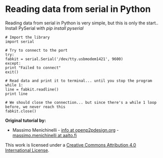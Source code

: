 # Reading data from serial in Python

Reading data from serial in Python is very simple, but this is only the start.. Install PySerial with _pip install pyserial_

    # Import the library
    import serial

    # Try to connect to the port
    try:
    fabkit = serial.Serial('/dev/tty.usbmodem1421', 9600)
    except:
    print "Failed to connect"
    exit()

    # Read data and print it to terminal... until you stop the program
    while 1:
    line = fabkit.readline()
    print line

    # We should close the connection... but since there's a while 1 loop before, we never reach this
    fabkit.close()


**Original tutorial by:**

* Massimo Menichinelli - [info at openp2pdesign.org](mailto:info@openp2pdesign.org) - [massimo.menichinelli at aalto.fi](mailto:massimo.menichinelli@aalto.fi)


This work is licensed under a [Creative Commons Attribution 4.0 International License](http://creativecommons.org/licenses/by/4.0/).
